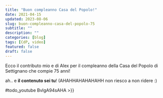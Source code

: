 ```yaml
---
title: "Buon compleanno Casa del Popolo!"
date: 2021-04-15
updated: 2023-08-06
slug: buon-compleanno-casa-del-popolo-75
subtitle: ""
description: ""
categories: [blog]
tags: [CdP, video]
featured: false
draft: false
---
```


Ecco il contributo mio e di Alex per il compleanno della Casa del Popolo di Settignano che compie 75 anni!

ah.. e **il contenuto sei tu**! (AHAHHAHAHAHAHH non riesco a non ridere :)

#todo_youtube BvlgA94sAHA >}}
